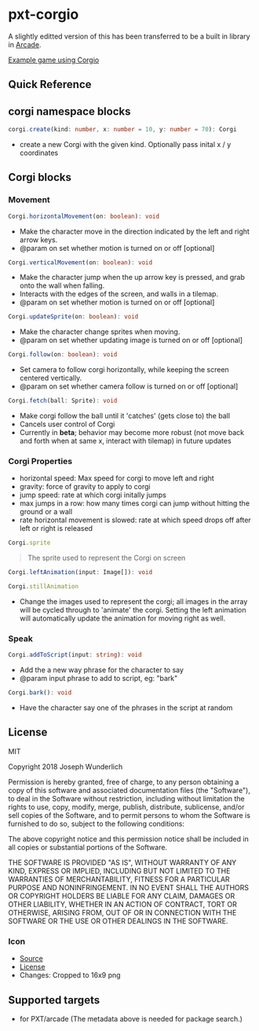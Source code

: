 # pxt-corgio

A slightly editted version of this has been transferred to be a built in library in [Arcade](https://github.com/microsoft/pxt-arcade).


[Example game using Corgio](https://makecode.com/_UjahFKWcJ4z9)

## Quick Reference

## corgi namespace blocks

```ts
corgi.create(kind: number, x: number = 10, y: number = 70): Corgi
```

* create a new Corgi with the given kind. Optionally pass inital x / y coordinates

## Corgi blocks

### Movement

```ts
Corgi.horizontalMovement(on: boolean): void
```

* Make the character move in the direction indicated by the left and right arrow keys.
* @param on set whether motion is turned on or off [optional]

```ts
Corgi.verticalMovement(on: boolean): void
```

* Make the character jump when the up arrow key is pressed, and grab onto the wall when falling.
* Interacts with the edges of the screen, and walls in a tilemap.
* @param on set whether motion is turned on or off [optional]

```ts
Corgi.updateSprite(on: boolean): void
```

* Make the character change sprites when moving.
* @param on set whether updating image is turned on or off [optional]

```ts
Corgi.follow(on: boolean): void
```

* Set camera to follow corgi horizontally, while keeping the screen centered vertically.
* @param on set whether camera follow is turned on or off [optional]

```ts
Corgi.fetch(ball: Sprite): void
```

* Make corgi follow the ball until it 'catches' (gets close to) the ball
* Cancels user control of Corgi
* Currently in **beta**; behavior may become more robust (not move back and forth when at same x, interact with tilemap) in future updates

### Corgi Properties

* horizontal speed: Max speed for corgi to move left and right
* gravity: force of gravity to apply to corgi
* jump speed: rate at which corgi initally jumps
* max jumps in a row: how many times corgi can jump without hitting the ground or a wall
* rate horizontal movement is slowed: rate at which speed drops off after left or right is released

```ts
Corgi.sprite
```

> The sprite used to represent the Corgi on screen

```ts
Corgi.leftAnimation(input: Image[]): void
```
```ts
Corgi.stillAnimation
```

* Change the images used to represent the corgi; all images in the array will be cycled through to 'animate' the corgi. Setting the left animation will automatically update the animation for moving right as well.

### Speak

```ts
Corgi.addToScript(input: string): void
```

* Add the a new way phrase for the character to say
* @param input phrase to add to script, eg: "bark"

```ts
Corgi.bark(): void
```

* Have the character say one of the phrases in the script at random

## License

MIT

Copyright 2018 Joseph Wunderlich

Permission is hereby granted, free of charge, to any person obtaining a copy of this software and associated documentation files (the "Software"), to deal in the Software without restriction, including without limitation the rights to use, copy, modify, merge, publish, distribute, sublicense, and/or sell copies of the Software, and to permit persons to whom the Software is furnished to do so, subject to the following conditions:

The above copyright notice and this permission notice shall be included in all copies or substantial portions of the Software.

THE SOFTWARE IS PROVIDED "AS IS", WITHOUT WARRANTY OF ANY KIND, EXPRESS OR IMPLIED, INCLUDING BUT NOT LIMITED TO THE WARRANTIES OF MERCHANTABILITY, FITNESS FOR A PARTICULAR PURPOSE AND NONINFRINGEMENT. IN NO EVENT SHALL THE AUTHORS OR COPYRIGHT HOLDERS BE LIABLE FOR ANY CLAIM, DAMAGES OR OTHER LIABILITY, WHETHER IN AN ACTION OF CONTRACT, TORT OR OTHERWISE, ARISING FROM, OUT OF OR IN CONNECTION WITH THE SOFTWARE OR THE USE OR OTHER DEALINGS IN THE SOFTWARE.

### Icon
 
* [Source](https://www.flickr.com/photos/evocateur/6342533395/in/photostream/)
* [License](https://creativecommons.org/licenses/by-sa/2.0/)
* Changes: Cropped to 16x9 png

## Supported targets

* for PXT/arcade
(The metadata above is needed for package search.)

